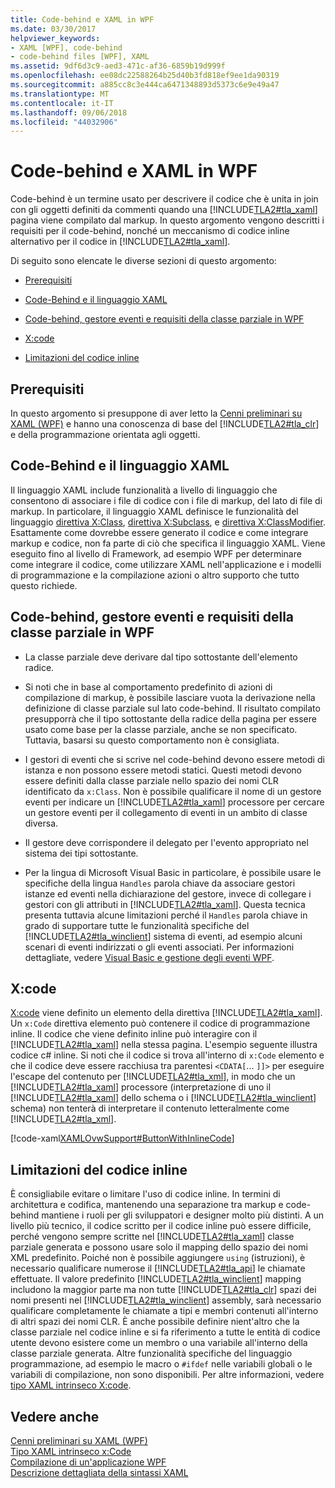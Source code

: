 ```yaml
---
title: Code-behind e XAML in WPF
ms.date: 03/30/2017
helpviewer_keywords:
- XAML [WPF], code-behind
- code-behind files [WPF], XAML
ms.assetid: 9df6d3c9-aed3-471c-af36-6859b19d999f
ms.openlocfilehash: ee08dc22588264b25d40b3fd818ef9ee1da90319
ms.sourcegitcommit: a885cc8c3e444ca6471348893d5373c6e9e49a47
ms.translationtype: MT
ms.contentlocale: it-IT
ms.lasthandoff: 09/06/2018
ms.locfileid: "44032906"
---
```

# <a name="code-behind-and-xaml-in-wpf"></a>Code-behind e XAML in WPF
<a name="introduction"></a> Code-behind è un termine usato per descrivere il codice che è unita in join con gli oggetti definiti da commenti quando una [!INCLUDE[TLA2#tla_xaml](../../../../includes/tla2sharptla-xaml-md.md)] pagina viene compilato dal markup. In questo argomento vengono descritti i requisiti per il code-behind, nonché un meccanismo di codice inline alternativo per il codice in [!INCLUDE[TLA2#tla_xaml](../../../../includes/tla2sharptla-xaml-md.md)].  
  
 Di seguito sono elencate le diverse sezioni di questo argomento:  
  
-   [Prerequisiti](#Prerequisites)  
  
-   [Code-Behind e il linguaggio XAML](#codebehind_and_the_xaml_language)  
  
-   [Code-behind, gestore eventi e requisiti della classe parziale in WPF](#Code_behind__Event_Handler__and_Partial_Class)  
  
-   [X:code](#x_Code)  
  
-   [Limitazioni del codice inline](#Inline_Code_Limitations)  
  
<a name="Prerequisites"></a>   
## <a name="prerequisites"></a>Prerequisiti  
 In questo argomento si presuppone di aver letto la [Cenni preliminari su XAML (WPF)](../../../../docs/framework/wpf/advanced/xaml-overview-wpf.md) e hanno una conoscenza di base del [!INCLUDE[TLA2#tla_clr](../../../../includes/tla2sharptla-clr-md.md)] e della programmazione orientata agli oggetti.  
  
<a name="codebehind_and_the_xaml_language"></a>   
## <a name="code-behind-and-the-xaml-language"></a>Code-Behind e il linguaggio XAML  
 Il linguaggio XAML include funzionalità a livello di linguaggio che consentono di associare i file di codice con i file di markup, del lato di file di markup. In particolare, il linguaggio XAML definisce le funzionalità del linguaggio [direttiva X:Class](../../../../docs/framework/xaml-services/x-class-directive.md), [direttiva X:Subclass](../../../../docs/framework/xaml-services/x-subclass-directive.md), e [direttiva X:ClassModifier](../../../../docs/framework/xaml-services/x-classmodifier-directive.md). Esattamente come dovrebbe essere generato il codice e come integrare markup e codice, non fa parte di ciò che specifica il linguaggio XAML. Viene eseguito fino al livello di Framework, ad esempio WPF per determinare come integrare il codice, come utilizzare XAML nell'applicazione e i modelli di programmazione e la compilazione azioni o altro supporto che tutto questo richiede.  
  
<a name="Code_behind__Event_Handler__and_Partial_Class"></a>   
## <a name="code-behind-event-handler-and-partial-class-requirements-in-wpf"></a>Code-behind, gestore eventi e requisiti della classe parziale in WPF  
  
-   La classe parziale deve derivare dal tipo sottostante dell'elemento radice.  
  
-   Si noti che in base al comportamento predefinito di azioni di compilazione di markup, è possibile lasciare vuota la derivazione nella definizione di classe parziale sul lato code-behind. Il risultato compilato presupporrà che il tipo sottostante della radice della pagina per essere usato come base per la classe parziale, anche se non specificato. Tuttavia, basarsi su questo comportamento non è consigliata.  
  
-   I gestori di eventi che si scrive nel code-behind devono essere metodi di istanza e non possono essere metodi statici. Questi metodi devono essere definiti dalla classe parziale nello spazio dei nomi CLR identificato da `x:Class`. Non è possibile qualificare il nome di un gestore eventi per indicare un [!INCLUDE[TLA2#tla_xaml](../../../../includes/tla2sharptla-xaml-md.md)] processore per cercare un gestore eventi per il collegamento di eventi in un ambito di classe diversa.  
  
-   Il gestore deve corrispondere il delegato per l'evento appropriato nel sistema dei tipi sottostante.  
  
-   Per la lingua di Microsoft Visual Basic in particolare, è possibile usare le specifiche della lingua `Handles` parola chiave da associare gestori istanze ed eventi nella dichiarazione del gestore, invece di collegare i gestori con gli attributi in [!INCLUDE[TLA2#tla_xaml](../../../../includes/tla2sharptla-xaml-md.md)]. Questa tecnica presenta tuttavia alcune limitazioni perché il `Handles` parola chiave in grado di supportare tutte le funzionalità specifiche del [!INCLUDE[TLA2#tla_winclient](../../../../includes/tla2sharptla-winclient-md.md)] sistema di eventi, ad esempio alcuni scenari di eventi indirizzati o gli eventi associati. Per informazioni dettagliate, vedere [Visual Basic e gestione degli eventi WPF](../../../../docs/framework/wpf/advanced/visual-basic-and-wpf-event-handling.md).  
  
<a name="x_Code"></a>   
## <a name="xcode"></a>X:code  
 [X:code](../../../../docs/framework/xaml-services/x-code-intrinsic-xaml-type.md) viene definito un elemento della direttiva [!INCLUDE[TLA2#tla_xaml](../../../../includes/tla2sharptla-xaml-md.md)]. Un `x:Code` direttiva elemento può contenere il codice di programmazione inline. Il codice che viene definito inline può interagire con il [!INCLUDE[TLA2#tla_xaml](../../../../includes/tla2sharptla-xaml-md.md)] nella stessa pagina. L'esempio seguente illustra codice c# inline. Si noti che il codice si trova all'interno di `x:Code` elemento e che il codice deve essere racchiusa tra parentesi `<CDATA[`... `]]>` per eseguire l'escape del contenuto per [!INCLUDE[TLA2#tla_xml](../../../../includes/tla2sharptla-xml-md.md)], in modo che un [!INCLUDE[TLA2#tla_xaml](../../../../includes/tla2sharptla-xaml-md.md)] processore (interpretazione di uno il [!INCLUDE[TLA2#tla_xaml](../../../../includes/tla2sharptla-xaml-md.md)] dello schema o i [!INCLUDE[TLA2#tla_winclient](../../../../includes/tla2sharptla-winclient-md.md)] schema) non tenterà di interpretare il contenuto letteralmente come [!INCLUDE[TLA2#tla_xml](../../../../includes/tla2sharptla-xml-md.md)].  
  
 [!code-xaml[XAMLOvwSupport#ButtonWithInlineCode](../../../../samples/snippets/csharp/VS_Snippets_Wpf/XAMLOvwSupport/CSharp/page4.xaml#buttonwithinlinecode)]  
  
<a name="Inline_Code_Limitations"></a>   
## <a name="inline-code-limitations"></a>Limitazioni del codice inline  
 È consigliabile evitare o limitare l'uso di codice inline. In termini di architettura e codifica, mantenendo una separazione tra markup e code-behind mantiene i ruoli per gli sviluppatori e designer molto più distinti. A un livello più tecnico, il codice scritto per il codice inline può essere difficile, perché vengono sempre scritte nel [!INCLUDE[TLA2#tla_xaml](../../../../includes/tla2sharptla-xaml-md.md)] classe parziale generata e possono usare solo il mapping dello spazio dei nomi XML predefinito. Poiché non è possibile aggiungere `using` (istruzioni), è necessario qualificare numerose il [!INCLUDE[TLA2#tla_api](../../../../includes/tla2sharptla-api-md.md)] le chiamate effettuate. Il valore predefinito [!INCLUDE[TLA2#tla_winclient](../../../../includes/tla2sharptla-winclient-md.md)] mapping includono la maggior parte ma non tutte [!INCLUDE[TLA2#tla_clr](../../../../includes/tla2sharptla-clr-md.md)] spazi dei nomi presenti nel [!INCLUDE[TLA2#tla_winclient](../../../../includes/tla2sharptla-winclient-md.md)] assembly, sarà necessario qualificare completamente le chiamate a tipi e membri contenuti all'interno di altri spazi dei nomi CLR. È anche possibile definire nient'altro che la classe parziale nel codice inline e si fa riferimento a tutte le entità di codice utente devono esistere come un membro o una variabile all'interno della classe parziale generata. Altre funzionalità specifiche del linguaggio programmazione, ad esempio le macro o `#ifdef` nelle variabili globali o le variabili di compilazione, non sono disponibili. Per altre informazioni, vedere [tipo XAML intrinseco X:code](../../../../docs/framework/xaml-services/x-code-intrinsic-xaml-type.md).  
  
## <a name="see-also"></a>Vedere anche  
 [Cenni preliminari su XAML (WPF)](../../../../docs/framework/wpf/advanced/xaml-overview-wpf.md)  
 [Tipo XAML intrinseco x:Code](../../../../docs/framework/xaml-services/x-code-intrinsic-xaml-type.md)  
 [Compilazione di un'applicazione WPF](../../../../docs/framework/wpf/app-development/building-a-wpf-application-wpf.md)  
 [Descrizione dettagliata della sintassi XAML](../../../../docs/framework/wpf/advanced/xaml-syntax-in-detail.md)
